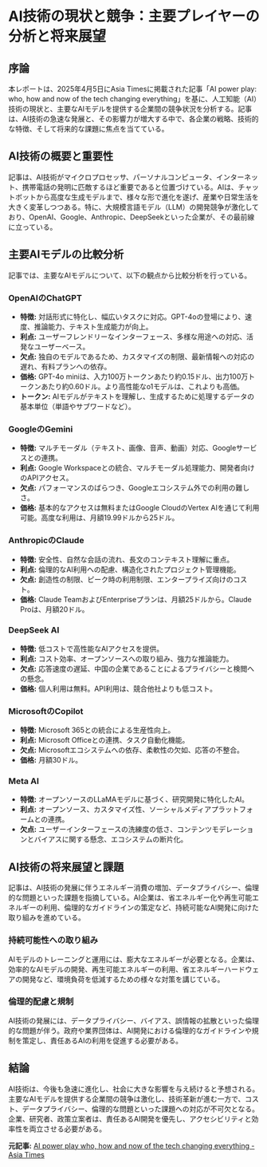 # AI技術の現状と競争：主要プレイヤーの分析と将来展望

## 序論

本レポートは、2025年4月5日にAsia Timesに掲載された記事「AI power play: who, how and now of the tech changing everything」を基に、人工知能（AI）技術の現状と、主要なAIモデルを提供する企業間の競争状況を分析する。記事は、AI技術の急速な発展と、その影響力が増大する中で、各企業の戦略、技術的な特徴、そして将来的な課題に焦点を当てている。

## AI技術の概要と重要性

記事は、AI技術がマイクロプロセッサ、パーソナルコンピュータ、インターネット、携帯電話の発明に匹敵するほど重要であると位置づけている。AIは、チャットボットから高度な生成モデルまで、様々な形で進化を遂げ、産業や日常生活を大きく変革しつつある。特に、大規模言語モデル（LLM）の開発競争が激化しており、OpenAI、Google、Anthropic、DeepSeekといった企業が、その最前線に立っている。

## 主要AIモデルの比較分析

記事では、主要なAIモデルについて、以下の観点から比較分析を行っている。

### OpenAIのChatGPT

* **特徴:** 対話形式に特化し、幅広いタスクに対応。GPT-4oの登場により、速度、推論能力、テキスト生成能力が向上。
* **利点:** ユーザーフレンドリーなインターフェース、多様な用途への対応、活発なユーザーベース。
* **欠点:** 独自のモデルであるため、カスタマイズの制限、最新情報への対応の遅れ、有料プランへの依存。
* **価格:** GPT-4o miniは、入力100万トークンあたり約0.15ドル、出力100万トークンあたり約0.60ドル。より高性能なo1モデルは、これよりも高価。
 * **トークン:** AIモデルがテキストを理解し、生成するために処理するデータの基本単位（単語やサブワードなど）。

### GoogleのGemini

* **特徴:** マルチモーダル（テキスト、画像、音声、動画）対応、Googleサービスとの連携。
* **利点:** Google Workspaceとの統合、マルチモーダル処理能力、開発者向けのAPIアクセス。
* **欠点:** パフォーマンスのばらつき、Googleエコシステム外での利用の難しさ。
* **価格:** 基本的なアクセスは無料またはGoogle CloudのVertex AIを通じて利用可能。高度な利用は、月額19.99ドルから25ドル。

### AnthropicのClaude

* **特徴:** 安全性、自然な会話の流れ、長文のコンテキスト理解に重点。
* **利点:** 倫理的なAI利用への配慮、構造化されたプロジェクト管理機能。
* **欠点:** 創造性の制限、ピーク時の利用制限、エンタープライズ向けのコスト。
* **価格:** Claude TeamおよびEnterpriseプランは、月額25ドルから。Claude Proは、月額20ドル。

### DeepSeek AI

* **特徴:** 低コストで高性能なAIアクセスを提供。
* **利点:** コスト効率、オープンソースへの取り組み、強力な推論能力。
* **欠点:** 応答速度の遅延、中国の企業であることによるプライバシーと検閲への懸念。
* **価格:** 個人利用は無料。API利用は、競合他社よりも低コスト。

### MicrosoftのCopilot

* **特徴:** Microsoft 365との統合による生産性向上。
* **利点:** Microsoft Officeとの連携、タスク自動化機能。
* **欠点:** Microsoftエコシステムへの依存、柔軟性の欠如、応答の不整合。
* **価格:** 月額30ドル。

### Meta AI

* **特徴:** オープンソースのLLaMAモデルに基づく、研究開発に特化したAI。
* **利点:** オープンソース、カスタマイズ性、ソーシャルメディアプラットフォームとの連携。
* **欠点:** ユーザーインターフェースの洗練度の低さ、コンテンツモデレーションとバイアスに関する懸念、エコシステムの断片化。

## AI技術の将来展望と課題

記事は、AI技術の発展に伴うエネルギー消費の増加、データプライバシー、倫理的な問題といった課題を指摘している。AI企業は、省エネルギー化や再生可能エネルギーの利用、倫理的なガイドラインの策定など、持続可能なAI開発に向けた取り組みを進めている。

### 持続可能性への取り組み

AIモデルのトレーニングと運用には、膨大なエネルギーが必要となる。企業は、効率的なAIモデルの開発、再生可能エネルギーの利用、省エネルギーハードウェアの開発など、環境負荷を低減するための様々な対策を講じている。

### 倫理的配慮と規制

AI技術の発展には、データプライバシー、バイアス、誤情報の拡散といった倫理的な問題が伴う。政府や業界団体は、AI開発における倫理的なガイドラインや規制を策定し、責任あるAIの利用を促進する必要がある。

## 結論

AI技術は、今後も急速に進化し、社会に大きな影響を与え続けると予想される。主要なAIモデルを提供する企業間の競争は激化し、技術革新が進む一方で、コスト、データプライバシー、倫理的な問題といった課題への対応が不可欠となる。企業、研究者、政策立案者は、責任あるAI開発を優先し、アクセシビリティと効率性を両立させる必要がある。



**元記事:** [AI power play who, how and now of the tech changing everything - Asia Times](https://asiatimes.com/2025/04/ai-power-play-who-how-and-now-of-the-tech-changing-everything/)